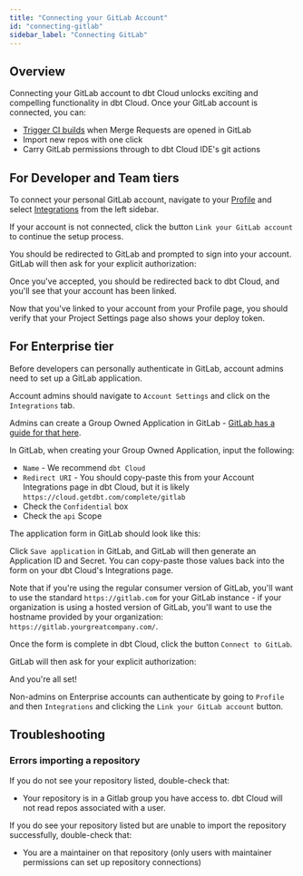```yaml
---
title: "Connecting your GitLab Account"
id: "connecting-gitlab"
sidebar_label: "Connecting GitLab"
---
```


## Overview

Connecting your GitLab account to dbt Cloud unlocks exciting and compelling functionality in dbt Cloud. Once your GitLab account is connected, you can:
- [Trigger CI builds](cloud-enabling-continuous-integration-with-github) when Merge Requests are opened in GitLab
- Import new repos with one click
- Carry GitLab permissions through to dbt Cloud IDE's git actions
## For Developer and Team tiers

To connect your personal GitLab account, navigate to your [Profile](https://cloud.getdbt.com/#/profile/) and select [Integrations](https://cloud.getdbt.com/#/profile/integrations/) from the left sidebar. 

If your account is not connected, click the button `Link your GitLab account` to continue the setup process. 
<Lightbox src="/img/docs/dbt-cloud/connecting-gitlab/not-connected.png" title="Link your GitLab" />

You should be redirected to GitLab and prompted to sign into your account. GitLab will then ask for your explicit authorization: 

<Lightbox src="/img/docs/dbt-cloud/connecting-gitlab/GitLab-Auth.png" title="GitLab Authorization Screen" />

Once you've accepted, you should be redirected back to dbt Cloud, and you'll see that your account has been linked.

<Lightbox src="/img/docs/dbt-cloud/connecting-gitlab/connected.png" title="GitLab connected" />

Now that you've linked to your account from your Profile page, you should verify that your Project Settings page also shows your deploy token. 

## For Enterprise tier

Before developers can personally authenticate in GitLab, account admins need to set up a GitLab application.

Account admins should navigate to `Account Settings` and click on the `Integrations` tab. 

<Lightbox src="/img/docs/dbt-cloud/cloud-configuring-dbt-cloud/gitlab_navigation_setup.gif" title="Navigating to the GitLab Integration"/>


Admins can create a Group Owned Application in GitLab - [GitLab has a guide for that here](https://docs.gitlab.com/ee/integration/oauth_provider.html#group-owned-applications). 

In GitLab, when creating your Group Owned Application, input the following:
- `Name` - We recommend `dbt Cloud`
- `Redirect URI` - You should copy-paste this from your Account Integrations page in dbt Cloud, but it is likely `https://cloud.getdbt.com/complete/gitlab`
- Check the `Confidential` box
- Check the `api` Scope

The application form in GitLab should look like this:

<Lightbox src="/img/docs/dbt-cloud/connecting-gitlab/GitLab-Group-App.png" title="GitLab group owned applications set up"/>

Click `Save application` in GitLab, and GitLab will then generate an Application ID and Secret. You can copy-paste those values back into the form on your dbt Cloud's Integrations page.

<Lightbox src="/img/docs/dbt-cloud/cloud-configuring-dbt-cloud/gitlab_integration_edit_button.png" title="Edit button in the top right corner"/>

Note that if you're using the regular consumer version of GitLab, you'll want to use the standard `https://gitlab.com` for your GitLab instance - if your organization is using a hosted version of GitLab, you'll want to use the hostname provided by your organization: `https://gitlab.yourgreatcompany.com/`.

Once the form is complete in dbt Cloud, click the button `Connect to GitLab`.

GitLab will then ask for your explicit authorization: 

<Lightbox src="/img/docs/dbt-cloud/connecting-gitlab/GitLab-Auth.png" title="GitLab Authorization Screen" />

And you're all set!

Non-admins on Enterprise accounts can authenticate by going to `Profile` and then `Integrations` and clicking the `Link your GitLab account` button.

<Lightbox src="/img/docs/dbt-cloud/connecting-gitlab/not-connected.png" title="Link your GitLab" />


## Troubleshooting

### Errors importing a repository
If you do not see your repository listed, double-check that:
- Your repository is in a Gitlab group you have access to. dbt Cloud will not read repos associated with a user.

If you do see your repository listed but are unable to import the repository successfully, double-check that:
- You are a maintainer on that repository (only users with maintainer permissions can set up repository connections)
